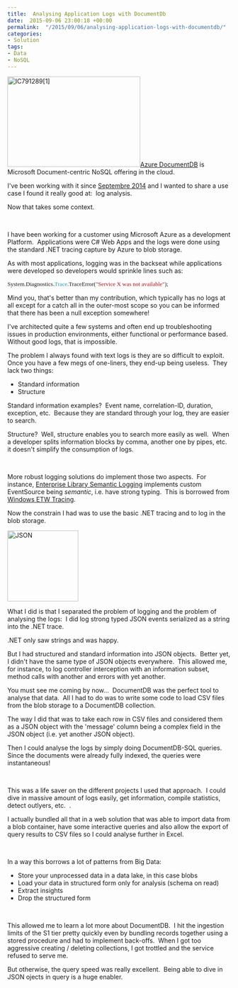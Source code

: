```yaml
---
title:  Analysing Application Logs with DocumentDb
date:  2015-09-06 23:00:18 +00:00
permalink:  "/2015/09/06/analysing-application-logs-with-documentdb/"
categories:
- Solution
tags:
- Data
- NoSQL
---
```

<a href="https://vincentlauzon.files.wordpress.com/2015/08/ic7912891.png"><img class="size-medium wp-image-1172 alignleft" src="https://vincentlauzon.files.wordpress.com/2015/08/ic7912891.png?w=300" alt="IC791289[1]" width="300" height="204" /></a><a href="http://azure.microsoft.com/en-us/services/documentdb/">Azure DocumentDB</a> is Microsoft Document-centric NoSQL offering in the cloud.

I've been working with it since <a href="http://vincentlauzon.com/2014/09/08/azure-documentdb-first-use-cases/">Septembre 2014</a> and I wanted to share a use case I found it really good at:  log analysis.

Now that takes some context.

&nbsp;

I have been working for a customer using Microsoft Azure as a development Platform.  Applications were C# Web Apps and the logs were done using the standard .NET tracing capture by Azure to blob storage.

As with most applications, logging was in the backseat while applications were developed so developers would sprinkle lines such as:

<span style="font-family:Consolas;font-size:small;">System.Diagnostics.</span><span style="color:#2b91af;font-family:Consolas;font-size:small;">Trace</span><span style="font-family:Consolas;font-size:small;">.TraceError(</span><span style="color:#a31515;font-family:Consolas;font-size:small;">"Service X was not available"</span><span style="font-family:Consolas;font-size:small;">);</span>

Mind you, that's better than my contribution, which typically has no logs at all except for a catch all in the outer-most scope so you can be informed that there has been a null exception somewhere!

I've architected quite a few systems and often end up troubleshooting issues in production environments, either functional or performance based.  Without good logs, that is impossible.

The problem I always found with text logs is they are so difficult to exploit.  Once you have a few megs of one-liners, they end-up being useless.  They lack two things:
<ul>
	<li>Standard information</li>
	<li>Structure</li>
</ul>
Standard information examples?  Event name, correlation-ID, duration, exception, etc.  Because they are standard through your log, they are easier to search.

Structure?  Well, structure enables you to search more easily as well.  When a developer splits information blocks by comma, another one by pipes, etc.  it doesn't simplify the consumption of logs.

&nbsp;

More robust logging solutions do implement those two aspects.  For instance, <a href="https://msdn.microsoft.com/en-us/library/dn440729(v=pandp.60).aspx" target="_blank">Enterprise Library Semantic Logging</a> implements custom EventSource being <em>semantic</em>, i.e. have strong typing.  This is borrowed from <a href="https://msdn.microsoft.com/en-us/library/ms751538(v=vs.110).aspx" target="_blank">Windows ETW Tracing</a>.

Now the constrain I had was to use the basic .NET tracing and to log in the blob storage.

<a href="http://json.org/"><img class="alignright wp-image-1176 size-full" src="https://vincentlauzon.files.wordpress.com/2015/08/json1601.gif" alt="JSON" width="160" height="160" /></a>

What I did is that I separated the problem of logging and the problem of analysing the logs:  I did log strong typed JSON events serialized as a string into the .NET trace.

.NET only saw strings and was happy.

But I had structured and standard information into JSON objects.  Better yet, I didn't have the same type of JSON objects everywhere.  This allowed me, for instance, to log controller interception with an information subset, method calls with another and errors with yet another.

You must see me coming by now...  DocumentDB was the perfect tool to analyse that data.  All I had to do was to write some code to load CSV files from the blob storage to a DocumentDB collection.

The way I did that was to take each row in CSV files and considered them as a JSON object with the 'message' column being a complex field in the JSON object (i.e. yet another JSON object).

Then I could analyse the logs by simply doing DocumentDB-SQL queries.  Since the documents were already fully indexed, the queries were instantaneous!

&nbsp;

This was a life saver on the different projects I used that approach.  I could dive in massive amount of logs easily, get information, compile statistics, detect outlyers, etc.  .

I actually bundled all that in a web solution that was able to import data from a blob container, have some interactive queries and also allow the export of query results to CSV files so I could analyse further in Excel.

&nbsp;

In a way this borrows a lot of patterns from Big Data:
<ul>
	<li>Store your unprocessed data in a data lake, in this case blobs</li>
	<li>Load your data in structured form only for analysis (schema on read)</li>
	<li>Extract insights</li>
	<li>Drop the structured form</li>
</ul>
&nbsp;

This allowed me to learn a lot more about DocumentDB.  I hit the ingestion limits of the S1 tier pretty quickly even by bundling records together using a stored procedure and had to implement back-offs.  When I got too aggressive creating / deleting collections, I got trottled and the service refused to serve me.

But otherwise, the query speed was really excellent.  Being able to dive in JSON ojects in query is a huge enabler.